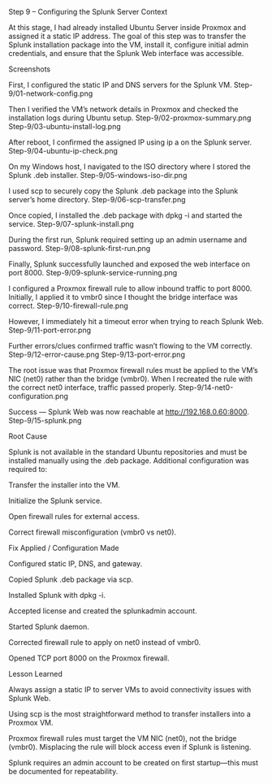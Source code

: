 Step 9 – Configuring the Splunk Server
Context

At this stage, I had already installed Ubuntu Server inside Proxmox and assigned it a static IP address. The goal of this step was to transfer the Splunk installation package into the VM, install it, configure initial admin credentials, and ensure that the Splunk Web interface was accessible.

Screenshots

First, I configured the static IP and DNS servers for the Splunk VM.
Step-9/01-network-config.png

Then I verified the VM’s network details in Proxmox and checked the installation logs during Ubuntu setup.
Step-9/02-proxmox-summary.png
Step-9/03-ubuntu-install-log.png

After reboot, I confirmed the assigned IP using ip a on the Splunk server.
Step-9/04-ubuntu-ip-check.png

On my Windows host, I navigated to the ISO directory where I stored the Splunk .deb installer.
Step-9/05-windows-iso-dir.png

I used scp to securely copy the Splunk .deb package into the Splunk server’s home directory.
Step-9/06-scp-transfer.png

Once copied, I installed the .deb package with dpkg -i and started the service.
Step-9/07-splunk-install.png

During the first run, Splunk required setting up an admin username and password.
Step-9/08-splunk-first-run.png

Finally, Splunk successfully launched and exposed the web interface on port 8000.
Step-9/09-splunk-service-running.png

I configured a Proxmox firewall rule to allow inbound traffic to port 8000. Initially, I applied it to vmbr0 since I thought the bridge interface was correct.
Step-9/10-firewall-rule.png

However, I immediately hit a timeout error when trying to reach Splunk Web.
Step-9/11-port-error.png

Further errors/clues confirmed traffic wasn’t flowing to the VM correctly.
Step-9/12-error-cause.png
Step-9/13-port-error.png

The root issue was that Proxmox firewall rules must be applied to the VM’s NIC (net0) rather than the bridge (vmbr0). When I recreated the rule with the correct net0 interface, traffic passed properly.
Step-9/14-net0-configuration.png

Success — Splunk Web was now reachable at http://192.168.0.60:8000.
Step-9/15-splunk.png

Root Cause

Splunk is not available in the standard Ubuntu repositories and must be installed manually using the .deb package. Additional configuration was required to:

Transfer the installer into the VM.

Initialize the Splunk service.

Open firewall rules for external access.

Correct firewall misconfiguration (vmbr0 vs net0).

Fix Applied / Configuration Made

Configured static IP, DNS, and gateway.

Copied Splunk .deb package via scp.

Installed Splunk with dpkg -i.

Accepted license and created the splunkadmin account.

Started Splunk daemon.

Corrected firewall rule to apply on net0 instead of vmbr0.

Opened TCP port 8000 on the Proxmox firewall.

Lesson Learned

Always assign a static IP to server VMs to avoid connectivity issues with Splunk Web.

Using scp is the most straightforward method to transfer installers into a Proxmox VM.

Proxmox firewall rules must target the VM NIC (net0), not the bridge (vmbr0). Misplacing the rule will block access even if Splunk is listening.

Splunk requires an admin account to be created on first startup—this must be documented for repeatability.

